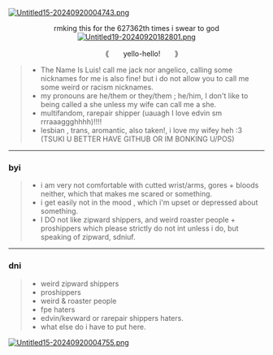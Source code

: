 [![Untitled15-20240920004743.png](https://i.postimg.cc/tJLnGVf0/Untitled15-20240920004743.png)](https://postimg.cc/jn4SzCtv)
<p align="center"

rmking this for the 627362th times i swear to god
[![Untitled19-20240920182801.png](https://i.postimg.cc/mgtnGQ28/Untitled19-20240920182801.png)](https://postimg.cc/ZWzH8vNd)
<p align="center"

### 　　｟　　yello-hello!　　｠
>- The Name Is Luis! call me jack nor angelico, calling some nicknames for me is also fine! but i do not allow you to call me some weird or racism nicknames.
>- my pronouns are he/them or they/them ; he/him, I don't like to being called a she unless my wife can call me a she. 
>- multifandom, rarepair shipper (uauagh I love edvin sm rrraaaggghhhh)!!!!
>- lesbian , trans, aromantic, also taken!, i love my wifey heh :3 (TSUKI U BETTER HAVE GITHUB OR IM BONKING U/POS)
***
### byi
>- i am very not comfortable with cutted wrist/arms, gores + bloods neither, which that makes me scared or something.
>- i get easily not in the mood , which i'm upset or depressed about something.
>- I DO not like zipward shippers, and weird roaster people + proshippers which please strictly do not int unless i do, but speaking of zipward, sdniuf.
***
### dni
>- weird zipward shippers
>- proshippers
>- weird & roaster people
>- fpe haters
>- edvin/kevward or rarepair shippers haters.
>- what else do i have to put here.

[![Untitled15-20240920004755.png](https://i.postimg.cc/WzGR7B0B/Untitled15-20240920004755.png)](https://postimg.cc/N2jPsPJD)
<p align="center"